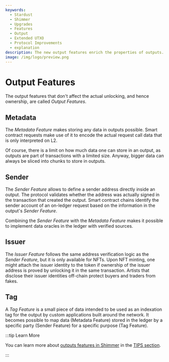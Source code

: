 ```yaml
---
keywords:
  - Stardust
  - Shimmer
  - Upgrades
  - Features
  - Output
  - Extended UTXO
  - Protocol Improvements
  - explanation
description: The new output features enrich the properties of outputs.
image: /img/logo/preview.png
---
```


# Output Features

The output features that don't affect the actual unlocking, and hence ownership, are called _Output Features_.

## Metadata

The _Metadata Feature_ makes storing any data in outputs possible. Smart contract requests make use of it to encode
the actual request call data that is only interpreted on L2.

Of course, there is a limit on how much data one can store in an output, as outputs are part of transactions with
a limited size. Anyway, bigger data can always be sliced into chunks to store in outputs.

## Sender

The _Sender Feature_ allows to define a sender address directly inside an output. The protocol validates whether the address was actually signed in the transaction that created the output. Smart contract chains identify the
sender account of an on-ledger request based on the information in the output's _Sender Feature_.

Combining the _Sender Feature_ with the _Metadata Feature_ makes it possible to implement data oracles in the ledger with verified sources.

## Issuer

The _Issuer Feature_ follows the same address verification logic as the _Sender Feature_, but it is only available for
NFTs. Upon NFT minting, one might attach the issuer identity to the token if ownership of the issuer address is
proved by unlocking it in the same transaction. Artists that disclose their issuer identities off-chain protect buyers and traders from fakes.

## Tag

A _Tag Feature_ is a small piece of data intended to be used as an indexation tag for the output by custom applications
built around the network. It becomes possible to map data (Metadata Feature) stored in the ledger by a specific party
(Sender Feature) for a specific purpose (Tag Feature).

:::tip Learn More

You can learn more about [outputs features in Shimmer](/tips/tips/TIP-0018#nft-locking--unlocking)
in the [TIPS section](../tips.md).

:::
